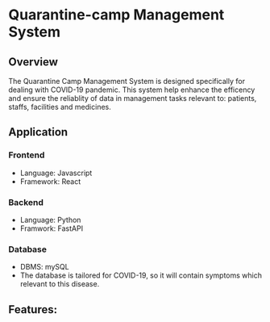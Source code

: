 # **Quarantine-camp Management System**
## Overview
The Quarantine Camp Management System is designed specifically for dealing with COVID-19 pandemic. This system help enhance the efficency and ensure the reliablity of data in management tasks relevant to: patients, staffs, facilities and medicines.
## Application
### Frontend
- Language: Javascript
- Framework: React
### Backend
- Language: Python
- Framwork: FastAPI
### Database
- DBMS: mySQL
- The database is tailored for COVID-19, so it will contain symptoms which relevant to this disease. 
## Features:
